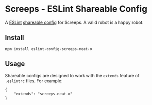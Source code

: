 # Screeps - ESLint Shareable Config

A [ESLint](eslint) [shareable config](shareable-configs) for Screeps. A valid
robot is a happy robot.

## Install

```
npm install eslint-config-screeps-neat-o
```

## Usage

Shareable configs are designed to work with the `extends` feature of `.eslintrc`
files. For example:

```
{
    "extends": "screeps-neat-o"
}
```

[screeps]: https://screeps.com/
[eslint]: http://eslint.org/
[shareable-configs]:http://eslint.org/docs/developer-guide/shareable-configs
